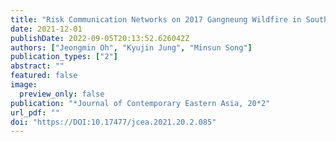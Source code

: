 ```yaml
---
title: "Risk Communication Networks on 2017 Gangneung Wildfire in South Korea"
date: 2021-12-01
publishDate: 2022-09-05T20:13:52.626042Z
authors: ["Jeongmin Oh", "Kyujin Jung", "Minsun Song"]
publication_types: ["2"]
abstract: ""
featured: false
image:
  preview_only: false
publication: "*Journal of Contemporary Eastern Asia, 20*2"
url_pdf: ""
doi: "https://DOI:10.17477/jcea.2021.20.2.085"
---
```

